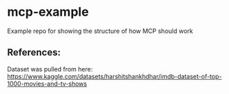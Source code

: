 # mcp-example
Example repo for showing the structure of how MCP should work

## References:
Dataset was pulled from here: https://www.kaggle.com/datasets/harshitshankhdhar/imdb-dataset-of-top-1000-movies-and-tv-shows
